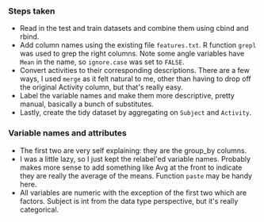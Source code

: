 ### Steps taken
* Read in the test and train datasets and combine them using cbind and rbind.
* Add column names using the existing file `features.txt`. R function `grepl` was used to grep the right columns. Note some angle variables have `Mean` in the name, so `ignore.case` was set to `FALSE`.
* Convert activities to their corresponding descriptions. There are a few ways, I used `merge` as it felt natural to me, other than having to drop off the original Activity column, but that's really easy.
* Label the variable names and make them more descriptive, pretty manual, basically a bunch of substitutes.
* Lastly, create the tidy dataset by aggregating on `Subject` and `Activity`.

### Variable names and attributes
* The first two are very self explaining: they are the group_by columns.
* I was a little lazy, so I just kept the relabel'ed variable names. Probably makes more sense to add something like Avg at the front to indicate they are really the average of the means. Function `paste` may be handy here.
* All variables are numeric with the exception of the first two which are factors. Subject is int from the data type perspective, but it's really categorical.
